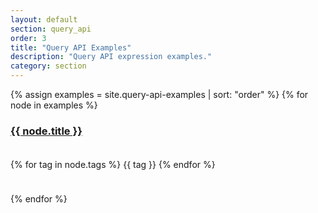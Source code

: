 ```yaml
---
layout: default
section: query_api
order: 3
title: "Query API Examples"
description: "Query API expression examples."
category: section
---
```


<div class="row expression-examples">
  {% assign examples = site.query-api-examples | sort: "order" %}
  {% for node in examples %}
  <div class="col-xs-12 col-md-4">
    <div class="panel panel-default">
      <div class="panel-heading" style="min-height:55px">
        <h3 class="panel-title"><a href="{{ node.url }}">{{ node.title }}</a></h3>
      </div>
      <div class="panel-body" style="min-height:55px">
      {% for tag in node.tags %}
        <span class="label label-primary">{{ tag }}</span>
      {% endfor %}
      </div>
    </div>
  </div>
  {% endfor %}
</div>
